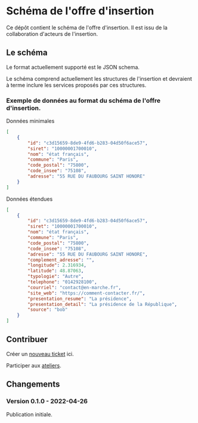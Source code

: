 # Schéma de l'offre d'insertion

Ce dépôt contient le schéma de l'offre d'insertion. Il est issu de la collaboration d'acteurs de l'insertion.

## Le schéma

Le format actuellement supporté est le JSON schema.

Le schéma comprend actuellement les structures de l'insertion et devraient à terme inclure les services proposés par ces structures.

### Exemple de données au format du schéma de l'offre d'insertion.

Données minimales

```json
[
    {
        "id": "c3d15659-8de9-4fd6-b283-04d50f6ace57",
        "siret": "10000001700010",
        "nom": "état français",
        "commune": "Paris",
        "code_postal": "75800",
        "code_insee": "75108",
        "adresse": "55 RUE DU FAUBOURG SAINT HONORE"
    }
]
```

Données étendues

```json
[
    {
        "id": "c3d15659-8de9-4fd6-b283-04d50f6ace57",
        "siret": "10000001700010",
        "nom": "état français",
        "commune": "Paris",
        "code_postal": "75800",
        "code_insee": "75108",
        "adresse": "55 RUE DU FAUBOURG SAINT HONORE",
        "complement_adresse": "",
        "longitude": 2.316934,
        "latitude": 48.87063,
        "typologie": "Autre",
        "telephone": "0142928100",
        "courriel": "contact@en-marche.fr",
        "site_web": "https://comment-contacter.fr/",
        "presentation_resume": "La présidence",
        "presentation_detail": "La présidence de la République",
        "source": "bob"
    }
]
```

## Contribuer

Créer un [nouveau ticket](https://github.com/betagouv/data-inclusion-schema/issues/new) ici.

Participer aux [ateliers](https://app.gitbook.com/o/-LumF4j8whrJ3iKwLJ6f/s/8F5IpX18jjDR1Iawzsnj/schemas-de-donnees-de-loffre/les-schemas-and-ateliers).

## Changements

### Version 0.1.0 - 2022-04-26

Publication initiale.